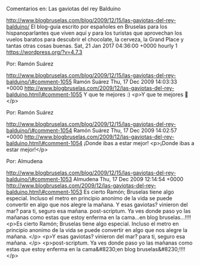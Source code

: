Comentarios en: Las gaviotas del rey Balduino

http://www.blogbruselas.com/blog/2009/12/15/las-gaviotas-del-rey-balduino/
El blog-guía escrito por españoles en Bruselas para los hispanoparlantes
que viven aquí y para los turistas que aprovechan los vuelos baratos
para descubrir el chocolate, la cerveza, la Grand Place y tantas otras
cosas buenas. Sat, 21 Jan 2017 04:36:00 +0000 hourly 1
https://wordpress.org/?v=4.7.3

Por: Ramón Suárez

http://www.blogbruselas.com/blog/2009/12/15/las-gaviotas-del-rey-balduino/\#comment-1055
Ramón Suárez Thu, 17 Dec 2009 14:03:33 +0000
http://www.blogbruselas.com/2009/12/las-gaviotas-del-rey-balduino.html\#comment-1055
Y que te mejores :) \<p\>Y que te mejores 🙂\</p\>

Por: Ramón Suárez

http://www.blogbruselas.com/blog/2009/12/15/las-gaviotas-del-rey-balduino/\#comment-1054
Ramón Suárez Thu, 17 Dec 2009 14:02:57 +0000
http://www.blogbruselas.com/2009/12/las-gaviotas-del-rey-balduino.html\#comment-1054
¡Donde ibas a estar mejor! \<p\>¡Donde ibas a estar mejor!\</p\>

Por: Almudena

http://www.blogbruselas.com/blog/2009/12/15/las-gaviotas-del-rey-balduino/\#comment-1053
Almudena Thu, 17 Dec 2009 12:14:54 +0000
http://www.blogbruselas.com/2009/12/las-gaviotas-del-rey-balduino.html\#comment-1053
Es cierto Ramón; Bruselas tiene algo especial. Incluso el metro en
principio anonimo de la vida se puede convertir en algo que nos alegre
la mañana. Y esas gaviotas? vinieron del mar? para ti, seguro esa
mañana. post-scriptum. Ya ves donde paso yo las mañanas como estas que
estoy enferma en la cama\...en blog bruselas\...!!!! \<p\>Es cierto
Ramón; Bruselas tiene algo especial. Incluso el metro en principio
anonimo de la vida se puede convertir en algo que nos alegre la mañana.
\</p\> \<p\>Y esas gaviotas? vinieron del mar? para ti, seguro esa
mañana. \</p\> \<p\>post-scriptum. Ya ves donde paso yo las mañanas como
estas que estoy enferma en la cama&\#8230;en blog
bruselas&\#8230;!!!!\</p\>
